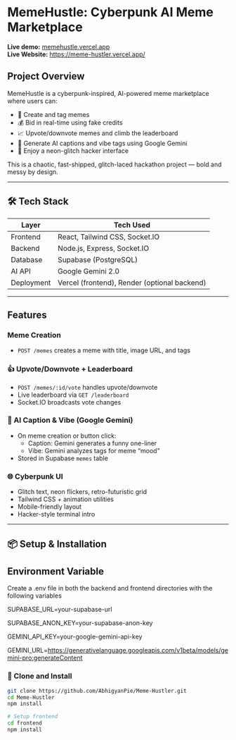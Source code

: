 # MemeHustle: Cyberpunk AI Meme Marketplace
**Live demo:** [memehustle.vercel.app](https://memehustle.vercel.app)  
**Live Website:** https://meme-hustler.vercel.app/
## Project Overview

MemeHustle is a cyberpunk-inspired, AI-powered meme marketplace where users can:

- 🎨 Create and tag memes
- 💰 Bid in real-time using fake credits
- 📈 Upvote/downvote memes and climb the leaderboard
- 🤖 Generate AI captions and vibe tags using Google Gemini
- 🧠 Enjoy a neon-glitch hacker interface

This is a chaotic, fast-shipped, glitch-laced hackathon project — bold and messy by design.

---

## 🛠 Tech Stack

| Layer        | Tech Used                                   |
|--------------|---------------------------------------------|
| Frontend     | React, Tailwind CSS, Socket.IO              |
| Backend      | Node.js, Express, Socket.IO                 |
| Database     | Supabase (PostgreSQL)                       |
| AI API       | Google Gemini 2.0                           |
| Deployment   | Vercel (frontend), Render (optional backend)|

---

## Features

### Meme Creation

- `POST /memes` creates a meme with title, image URL, and tags

### 👍 Upvote/Downvote + Leaderboard

- `POST /memes/:id/vote` handles upvote/downvote
- Live leaderboard via `GET /leaderboard`
- Socket.IO broadcasts vote changes

### 🧠 AI Caption & Vibe (Google Gemini)

- On meme creation or button click:
  - Caption: Gemini generates a funny one-liner
  - Vibe: Gemini analyzes tags for meme “mood”
- Stored in Supabase `memes` table

### 🌐 Cyberpunk UI

- Glitch text, neon flickers, retro-futuristic grid
- Tailwind CSS + animation utilities
- Mobile-friendly layout
- Hacker-style terminal intro

---

## 📦 Setup & Installation

## Environment Variable
Create a .env file in both the backend and frontend directories with the following variables

SUPABASE_URL=your-supabase-url

SUPABASE_ANON_KEY=your-supabase-anon-key

GEMINI_API_KEY=your-google-gemini-api-key

GEMINI_URL=https://generativelanguage.googleapis.com/v1beta/models/gemini-pro:generateContent

### 🔧 Clone and Install

```bash
git clone https://github.com/AbhigyanPie/Meme-Hustler.git
cd Meme-Hustler
npm install

# Setup frontend
cd frontend
npm install
